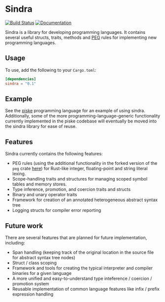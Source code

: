 # Sindra

[![Build Status](https://travis-ci.org/jblondin/sindra.svg?branch=master)](https://travis-ci.org/jblondin/sindra)
[![Documentation](https://docs.rs/sindra/badge.svg)](https://docs.rs/sindra/badge.svg)

Sindra is a library for developing programming languages. It contains several useful structs, traits, methods and [PEG](https://github.com/jblondin/rust-peg) rules for implementing new programming languages.

## Usage

To use, add the following to your `Cargo.toml`:
```toml
[dependencies]
sindra = "0.1"
```

## Example
See the [piske](https://github.com/jblondin/piske) programming language for an example of using sindra. Additionally, some of the more programming-language-generic functionality currently implemented in the piske codebase will eventually be moved into the sindra library for ease of reuse.

## Features
Sindra currently contains the following features:
 - PEG rules (using the additional functionality in the forked version of the `peg` crate [here](https://github.com/jblondin/rust-peg)) for Rust-like integer, floating-point and string literal lexing.
 - Scope-handling traits and structures for managing scoped symbol tables and memory stores.
 - Type inference, promotion, and coercion traits and structs
 - Binary and unary operator traits
 - Framework for creation of an annotated heterogeneous abstract syntax tree
 - Logging structs for compiler error reporting

## Future work
There are several features that are planned for future implementation, including:
 - Span handling (keeping track of the original location in the source file for abstract syntax tree nodes)
 - Struct / class scoping
 - Framework and tools for creating the typical interpreter and compiler binaries for a given language
 - A more unified and easy-to-understand type inteference / coercion / promotion system
 - Reusable implementation of common language features like infix / prefix expression handling

